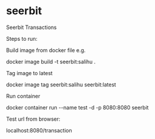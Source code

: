 # seerbit

Seerbit Transactions

Steps to run:

Build image from docker file e.g.

docker image build -t seerbit:salihu .

Tag image to latest

docker image tag seerbit:salihu seerbit:latest

Run container

docker container run --name test -d -p 8080:8080 seerbit

Test url from browser:

localhost:8080/transaction
